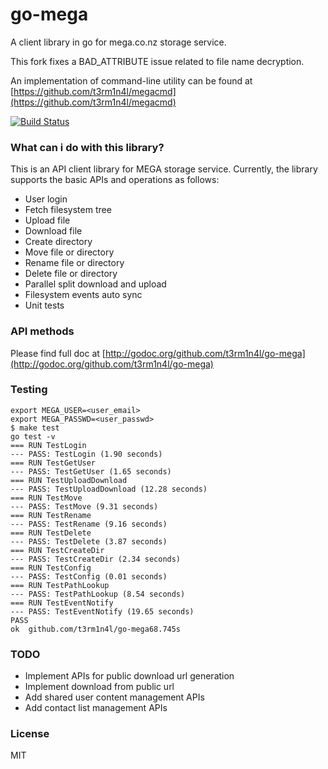 go-mega
=======

A client library in go for mega.co.nz storage service.

This fork fixes a BAD_ATTRIBUTE issue related to file name decryption.

An implementation of command-line utility can be found at [https://github.com/t3rm1n4l/megacmd](https://github.com/t3rm1n4l/megacmd)

[![Build Status](https://secure.travis-ci.org/t3rm1n4l/go-mega.png?branch=master)](http://travis-ci.org/t3rm1n4l/go-mega)

### What can i do with this library?
This is an API client library for MEGA storage service. Currently, the library supports the basic APIs and operations as follows:
  - User login
  - Fetch filesystem tree
  - Upload file
  - Download file
  - Create directory
  - Move file or directory
  - Rename file or directory
  - Delete file or directory
  - Parallel split download and upload
  - Filesystem events auto sync
  - Unit tests

### API methods

Please find full doc at [http://godoc.org/github.com/t3rm1n4l/go-mega](http://godoc.org/github.com/t3rm1n4l/go-mega)

### Testing

    export MEGA_USER=<user_email>
    export MEGA_PASSWD=<user_passwd>
    $ make test
    go test -v
    === RUN TestLogin
    --- PASS: TestLogin (1.90 seconds)
    === RUN TestGetUser
    --- PASS: TestGetUser (1.65 seconds)
    === RUN TestUploadDownload
    --- PASS: TestUploadDownload (12.28 seconds)
    === RUN TestMove
    --- PASS: TestMove (9.31 seconds)
    === RUN TestRename
    --- PASS: TestRename (9.16 seconds)
    === RUN TestDelete
    --- PASS: TestDelete (3.87 seconds)
    === RUN TestCreateDir
    --- PASS: TestCreateDir (2.34 seconds)
    === RUN TestConfig
    --- PASS: TestConfig (0.01 seconds)
    === RUN TestPathLookup
    --- PASS: TestPathLookup (8.54 seconds)
    === RUN TestEventNotify
    --- PASS: TestEventNotify (19.65 seconds)
    PASS
    ok  github.com/t3rm1n4l/go-mega68.745s

### TODO
  - Implement APIs for public download url generation
  - Implement download from public url
  - Add shared user content management APIs
  - Add contact list management APIs

### License

MIT
